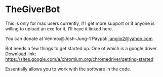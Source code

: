 # TheGiverBot


This is only for mac users currently, if I get more support or if anyone is willing to upload an exe for it, I'll have it linked here.

You can donate at Venmo:@Josh-Jung-1
                  Paypal: jungjio2@yahoo.com

Bot needs a few things to get started up.
  One of which is a google driver.
  Download link: https://sites.google.com/a/chromium.org/chromedriver/getting-started
  
  Essentially allows you to work with the software in the code.
  
